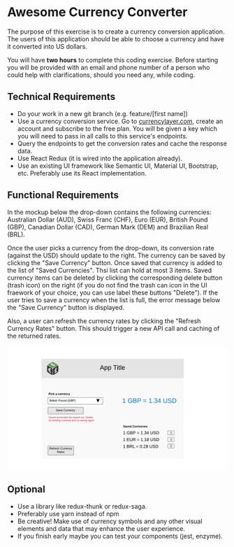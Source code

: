 # Awesome Currency Converter

The purpose of this exercise is to create a currency conversion application. The users of this application should be able to choose a currency and have it converted into US dollars.

You will have **two hours** to complete this coding exercise. Before starting you will be provided with an email and phone number of a person who could help with clarifications, should you need any, while coding.



## Technical Requirements

* Do your work in a new git branch (e.g. feature/[first name])
* Use a currency conversion service. Go to <a href='https://currencylayer.com/' target='_blank'>currencylayer.com</a>, create an account and subscribe to the free plan. You will be given a key which you will need to pass in all calls to this service's endpoints.
* Query the endpoints to get the conversion rates and cache the response data. 
* Use React Redux (it is wired into the application already).
* Use an existing UI framework like Semantic UI, Material UI, Bootstrap, etc. Preferably use its React implementation.

## Functional Requirements
In the mockup below the drop-down contains the following currencies: Australian Dollar (AUD), Swiss Franc (CHF), Euro (EUR), British Pound (GBP), Canadian Dollar (CAD), German Mark (DEM) and Brazilian Real (BRL).

Once the user picks a currency from the drop-down, its conversion rate (against the USD) should update to the right. The currency can be saved by clicking the "Save Currency" button. Once saved that currency is added to the list of "Saved Currencies". Thsi list can hold at most 3 items. Saved currency items can be deleted by clicking the corresponding delete button (trash icon) on the right (if you do not find the trash can icon in the UI fraework of your choice, you can use label these buttons "Delete"). If the user tries to save a currency when the list is full, the error message below the "Save Currency" button is displayed.

Also, a user can refresh the currency rates by clicking the "Refresh Currency Rates" button. This should trigger a new API call and caching of the returned rates.

![UI Mockup](./docs/Currency%20Converter%20Mockup.png "UI Mockup")


## Optional
* Use a library like redux-thunk or redux-saga.
* Preferably use yarn instead of npm
* Be creative! Make use of currency symbols and any other visual elements and data that may enhance the user experience.
* If you finish early maybe you can test your components (jest, enzyme).